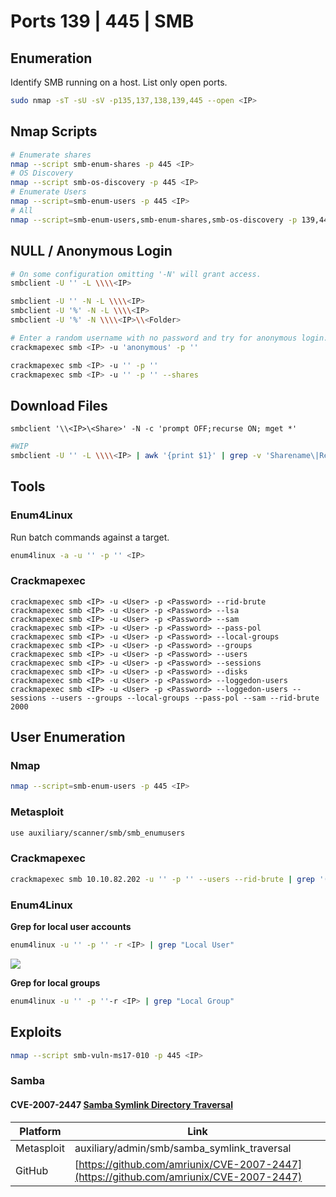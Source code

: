 # Ports 139 | 445 | SMB

## Enumeration

Identify SMB running on a host. List only open ports.

```bash
sudo nmap -sT -sU -sV -p135,137,138,139,445 --open <IP>
```

## Nmap Scripts

```bash
# Enumerate shares
nmap --script smb-enum-shares -p 445 <IP>
# OS Discovery
nmap --script smb-os-discovery -p 445 <IP>
# Enumerate Users
nmap --script=smb-enum-users -p 445 <IP>
# All
nmap --script=smb-enum-users,smb-enum-shares,smb-os-discovery -p 139,445 <IP>
```

## NULL / Anonymous Login

```bash
# On some configuration omitting '-N' will grant access.
smbclient -U '' -L \\\\<IP> 

smbclient -U '' -N -L \\\\<IP> 
smbclient -U '%' -N -L \\\\<IP>
smbclient -U '%' -N \\\\<IP>\\<Folder>

# Enter a random username with no password and try for anonymous login.
crackmapexec smb <IP> -u 'anonymous' -p ''

crackmapexec smb <IP> -u '' -p ''
crackmapexec smb <IP> -u '' -p '' --shares
```

## Download Files

```markup
smbclient '\\<IP>\<Share>' -N -c 'prompt OFF;recurse ON; mget *'  
```

```bash
#WIP
smbclient -U '' -L \\\\<IP> | awk '{print $1}' | grep -v 'Sharename\|Reconnecting\|Unable\|-\|Enter\| '
```

## Tools

### Enum4Linux

Run batch commands against a target.

```bash
enum4linux -a -u '' -p '' <IP>
```

### Crackmapexec

```markup
crackmapexec smb <IP> -u <User> -p <Password> --rid-brute
crackmapexec smb <IP> -u <User> -p <Password> --lsa
crackmapexec smb <IP> -u <User> -p <Password> --sam
crackmapexec smb <IP> -u <User> -p <Password> --pass-pol
crackmapexec smb <IP> -u <User> -p <Password> --local-groups
crackmapexec smb <IP> -u <User> -p <Password> --groups
crackmapexec smb <IP> -u <User> -p <Password> --users
crackmapexec smb <IP> -u <User> -p <Password> --sessions
crackmapexec smb <IP> -u <User> -p <Password> --disks
crackmapexec smb <IP> -u <User> -p <Password> --loggedon-users
crackmapexec smb <IP> -u <User> -p <Password> --loggedon-users --sessions --users --groups --local-groups --pass-pol --sam --rid-brute 2000
```

## User Enumeration

### Nmap

```bash
nmap --script=smb-enum-users -p 445 <IP>
```

### Metasploit

```bash
use auxiliary/scanner/smb/smb_enumusers
```

### Crackmapexec

```bash
crackmapexec smb 10.10.82.202 -u '' -p '' --users --rid-brute | grep '(SidTypeUser)'
```

### Enum4Linux

**Grep for local user accounts**

```bash
enum4linux -u '' -p '' -r <IP> | grep "Local User"
```

![](<../../.gitbook/assets/image (1860).png>)

**Grep for local groups**

```bash
enum4linux -u '' -p ''-r <IP> | grep "Local Group"
```

## Exploits

```bash
nmap --script smb-vuln-ms17-010 -p 445 <IP>
```

### Samba

#### CVE-2007-2447 [Samba Symlink Directory Traversal](https://nvd.nist.gov/vuln/detail/CVE-2007-2447)

| Platform   | Link                                                                                   |
| ---------- | -------------------------------------------------------------------------------------- |
| Metasploit | auxiliary/admin/smb/samba\_symlink\_traversal                                          |
| GitHub     | [https://github.com/amriunix/CVE-2007-2447](https://github.com/amriunix/CVE-2007-2447) |

####

####

####
